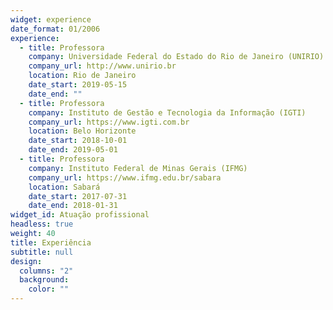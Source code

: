```yaml
---
widget: experience
date_format: 01/2006
experience:
  - title: Professora
    company: Universidade Federal do Estado do Rio de Janeiro (UNIRIO)
    company_url: http://www.unirio.br
    location: Rio de Janeiro
    date_start: 2019-05-15
    date_end: ""
  - title: Professora
    company: Instituto de Gestão e Tecnologia da Informação (IGTI)
    company_url: https://www.igti.com.br
    location: Belo Horizonte
    date_start: 2018-10-01
    date_end: 2019-05-01
  - title: Professora
    company: Instituto Federal de Minas Gerais (IFMG)
    company_url: https://www.ifmg.edu.br/sabara
    location: Sabará
    date_start: 2017-07-31
    date_end: 2018-01-31
widget_id: Atuação profissional
headless: true
weight: 40
title: Experiência
subtitle: null
design:
  columns: "2"
  background:
    color: ""
---
```

